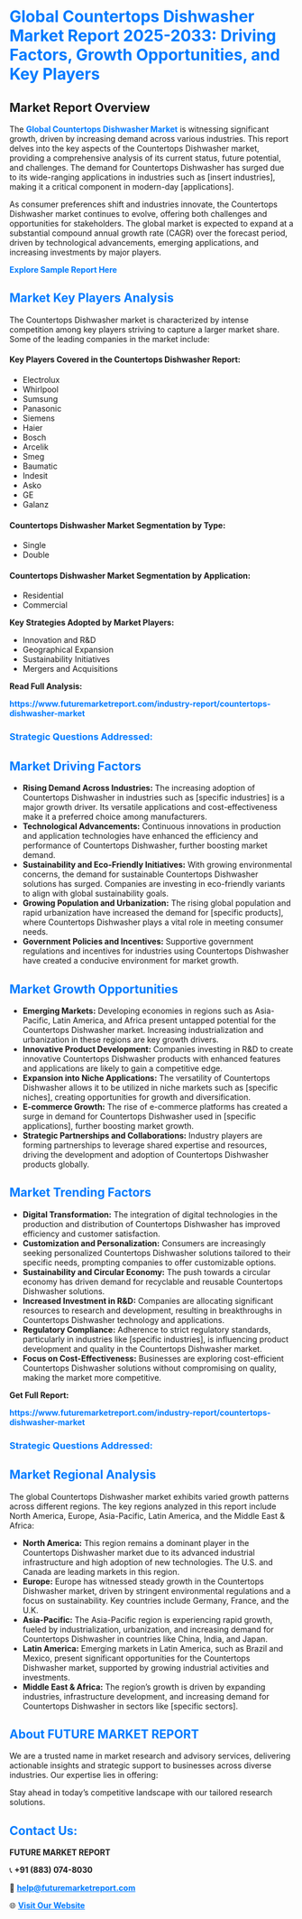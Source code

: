 <h1 style="color: #007BFF;">Global Countertops Dishwasher Market Report 2025-2033: Driving Factors, Growth Opportunities, and Key Players</h1>

<section id="overview">
<h2>Market Report Overview</h2>
<p>The <a href="https://www.futuremarketreport.com/industry-report/countertops-dishwasher-market" style="color: #007BFF; text-decoration: none;"><strong>Global Countertops Dishwasher Market</strong></a> is witnessing significant growth, driven by increasing demand across various industries. This report delves into the key aspects of the Countertops Dishwasher market, providing a comprehensive analysis of its current status, future potential, and challenges. The demand for Countertops Dishwasher has surged due to its wide-ranging applications in industries such as [insert industries], making it a critical component in modern-day [applications].</p>
<p>As consumer preferences shift and industries innovate, the Countertops Dishwasher market continues to evolve, offering both challenges and opportunities for stakeholders. The global market is expected to expand at a substantial compound annual growth rate (CAGR) over the forecast period, driven by technological advancements, emerging applications, and increasing investments by major players.</p>
</section>

<section id="overview">
<p><a href="https://www.futuremarketreport.com/request-sample/reportId=40513" style="color: #007BFF; text-decoration: none;"><strong>Explore Sample Report Here</strong></a></p>
</section>

<section id="key-players">
<h2 style="color: #007BFF;">Market Key Players Analysis</h2>
<p>The Countertops Dishwasher market is characterized by intense competition among key players striving to capture a larger market share. Some of the leading companies in the market include:</p>
<h4>Key Players Covered in the Countertops Dishwasher Report:</h4>
<ul><li>Electrolux</li><li>Whirlpool</li><li>Sumsung</li><li>Panasonic</li><li>Siemens</li><li>Haier</li><li>Bosch</li><li>Arcelik</li><li>Smeg</li><li>Baumatic</li><li>Indesit</li><li>Asko</li><li>GE</li><li>Galanz</li></ul>
<h4>Countertops Dishwasher Market Segmentation by Type:</h4>
<ul><li>Single</li><li>Double</li></ul>

<h4>Countertops Dishwasher Market Segmentation by Application:</h4>
<ul><li>Residential</li><li>Commercial</li></ul>
<p><strong>Key Strategies Adopted by Market Players:</strong></p>
<ul>
<li>Innovation and R&D</li>
<li>Geographical Expansion</li>
<li>Sustainability Initiatives</li>
<li>Mergers and Acquisitions</li>
</ul>
</section>

<section>
<p><strong>Read Full Analysis: </strong></p><a href="https://www.futuremarketreport.com/industry-report/countertops-dishwasher-market" style="color: #007BFF; text-decoration: none;"><strong>https://www.futuremarketreport.com/industry-report/countertops-dishwasher-market</strong></a>
<h3 style="color: #007BFF;">Strategic Questions Addressed:</h3>
</section>

<section id="driving-factors">
<h2 style="color: #007BFF;">Market Driving Factors</h2>
<ul>
<li><strong>Rising Demand Across Industries:</strong> The increasing adoption of Countertops Dishwasher in industries such as [specific industries] is a major growth driver. Its versatile applications and cost-effectiveness make it a preferred choice among manufacturers.</li>
<li><strong>Technological Advancements:</strong> Continuous innovations in production and application technologies have enhanced the efficiency and performance of Countertops Dishwasher, further boosting market demand.</li>
<li><strong>Sustainability and Eco-Friendly Initiatives:</strong> With growing environmental concerns, the demand for sustainable Countertops Dishwasher solutions has surged. Companies are investing in eco-friendly variants to align with global sustainability goals.</li>
<li><strong>Growing Population and Urbanization:</strong> The rising global population and rapid urbanization have increased the demand for [specific products], where Countertops Dishwasher plays a vital role in meeting consumer needs.</li>
<li><strong>Government Policies and Incentives:</strong> Supportive government regulations and incentives for industries using Countertops Dishwasher have created a conducive environment for market growth.</li>
</ul>
</section>

<section id="growth-opportunities">
<h2 style="color: #007BFF;">Market Growth Opportunities</h2>
<ul>
<li><strong>Emerging Markets:</strong> Developing economies in regions such as Asia-Pacific, Latin America, and Africa present untapped potential for the Countertops Dishwasher market. Increasing industrialization and urbanization in these regions are key growth drivers.</li>
<li><strong>Innovative Product Development:</strong> Companies investing in R&D to create innovative Countertops Dishwasher products with enhanced features and applications are likely to gain a competitive edge.</li>
<li><strong>Expansion into Niche Applications:</strong> The versatility of Countertops Dishwasher allows it to be utilized in niche markets such as [specific niches], creating opportunities for growth and diversification.</li>
<li><strong>E-commerce Growth:</strong> The rise of e-commerce platforms has created a surge in demand for Countertops Dishwasher used in [specific applications], further boosting market growth.</li>
<li><strong>Strategic Partnerships and Collaborations:</strong> Industry players are forming partnerships to leverage shared expertise and resources, driving the development and adoption of Countertops Dishwasher products globally.</li>
</ul>
</section>

<section id="trending-factors">
<h2 style="color: #007BFF;">Market Trending Factors</h2>
<ul>
<li><strong>Digital Transformation:</strong> The integration of digital technologies in the production and distribution of Countertops Dishwasher has improved efficiency and customer satisfaction.</li>
<li><strong>Customization and Personalization:</strong> Consumers are increasingly seeking personalized Countertops Dishwasher solutions tailored to their specific needs, prompting companies to offer customizable options.</li>
<li><strong>Sustainability and Circular Economy:</strong> The push towards a circular economy has driven demand for recyclable and reusable Countertops Dishwasher solutions.</li>
<li><strong>Increased Investment in R&D:</strong> Companies are allocating significant resources to research and development, resulting in breakthroughs in Countertops Dishwasher technology and applications.</li>
<li><strong>Regulatory Compliance:</strong> Adherence to strict regulatory standards, particularly in industries like [specific industries], is influencing product development and quality in the Countertops Dishwasher market.</li>
<li><strong>Focus on Cost-Effectiveness:</strong> Businesses are exploring cost-efficient Countertops Dishwasher solutions without compromising on quality, making the market more competitive.</li>
</ul>
</section>

<section>
<p><strong>Get Full Report: </strong></p><a href="https://www.futuremarketreport.com/industry-report/countertops-dishwasher-market" style="color: #007BFF; text-decoration: none;"><strong>https://www.futuremarketreport.com/industry-report/countertops-dishwasher-market</strong></a>
<h3 style="color: #007BFF;">Strategic Questions Addressed:</h3>
</section>


<section id="regional-analysis">
<h2 style="color: #007BFF;">Market Regional Analysis</h2>
<p>The global Countertops Dishwasher market exhibits varied growth patterns across different regions. The key regions analyzed in this report include North America, Europe, Asia-Pacific, Latin America, and the Middle East & Africa:</p>
<ul>
<li><strong>North America:</strong> This region remains a dominant player in the Countertops Dishwasher market due to its advanced industrial infrastructure and high adoption of new technologies. The U.S. and Canada are leading markets in this region.</li>
<li><strong>Europe:</strong> Europe has witnessed steady growth in the Countertops Dishwasher market, driven by stringent environmental regulations and a focus on sustainability. Key countries include Germany, France, and the U.K.</li>
<li><strong>Asia-Pacific:</strong> The Asia-Pacific region is experiencing rapid growth, fueled by industrialization, urbanization, and increasing demand for Countertops Dishwasher in countries like China, India, and Japan.</li>
<li><strong>Latin America:</strong> Emerging markets in Latin America, such as Brazil and Mexico, present significant opportunities for the Countertops Dishwasher market, supported by growing industrial activities and investments.</li>
<li><strong>Middle East & Africa:</strong> The region’s growth is driven by expanding industries, infrastructure development, and increasing demand for Countertops Dishwasher in sectors like [specific sectors].</li>
</ul>
</section>

<footer>
<h2 style="color: #007BFF;">About FUTURE MARKET REPORT</h2>
<p>We are a trusted name in market research and advisory services, delivering actionable insights and strategic support to businesses across diverse industries. Our expertise lies in offering:</p>

<p>Stay ahead in today’s competitive landscape with our tailored research solutions.</p>

<h2 style="color: #007BFF;">Contact Us:</h2>
<p><strong>FUTURE MARKET REPORT</strong></p>
<p>📞 <strong>+91 (883) 074-8030</strong></p>
<p>📧 <strong><a href="mailto:help@futuremarketreport.com" style="color: #007BFF;">help@futuremarketreport.com</a></strong></p>
<p>🌐 <strong><a href="https://www.futuremarketreport.com/" style="color: #007BFF;">Visit Our Website</a></strong></p>
</footer>